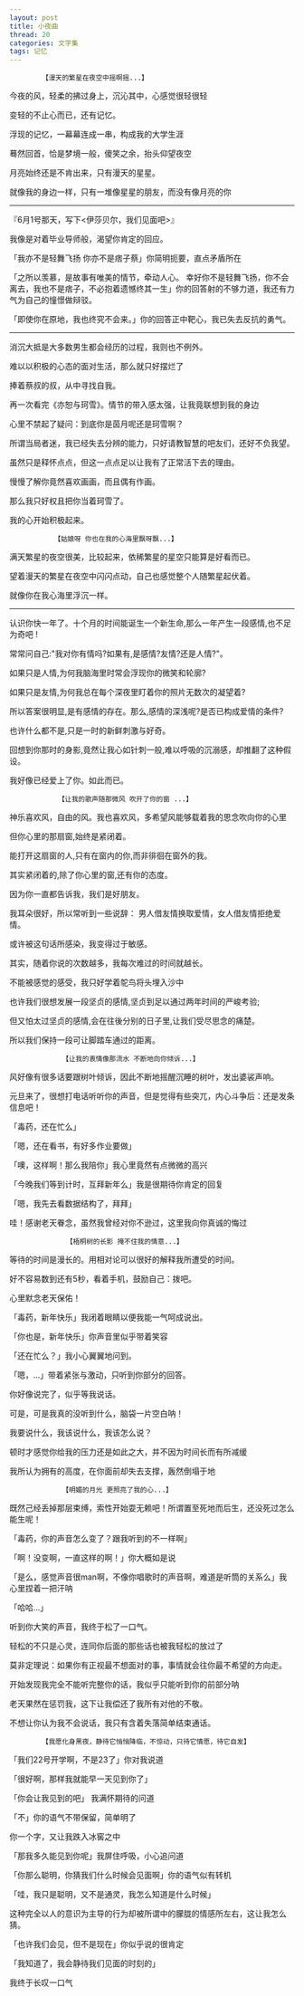 ```yaml
---
layout: post
title: 小夜曲
thread: 20
categories: 文字集
tags: 记忆
---
```


            【漫天的繁星在夜空中摇啊摇...】  

 今夜的风，轻柔的拂过身上，沉沁其中，心感觉很轻很轻 
 
 变轻的不止心而已，还有记忆。  
 
 浮现的记忆，一幕幕连成一串，构成我的大学生涯

 蓦然回首，恰是梦境一般，傻笑之余，抬头仰望夜空  
 
 月亮始终还是不肯出来，只有漫天的星星。  
 
 就像我的身边一样，只有一堆像星星的朋友，而没有像月亮的你  

---


 『6月1号那天，写下<伊莎贝尔，我们见面吧>』  

 我像是对着毕业导师般，渴望你肯定的回应。  

「我亦不是轻舞飞扬 你亦不是痞子蔡」你简明扼要，直点矛盾所在  

「之所以羡慕，是故事有唯美的情节，牵动人心。 幸好你不是轻舞飞扬，你不会离去，我也不是痞子，不必抱着遗憾终其一生」你的回答射的不够力道，我还有力气为自己的憧憬做辩驳。  

「即使你在原地，我也终究不会来。」你的回答正中靶心，我已失去反抗的勇气。  

---

消沉大抵是大多数男生都会经历的过程，我则也不例外。  

难以以积极的心态的面对生活，那么就只好摆烂了  

捧着蔡叔的叔，从中寻找自我。  

再一次看完《亦恕与珂雪》。情节的带入感太强，让我竟联想到我的身边  

心里不禁起了疑问：到底你是茵月呢还是珂雪啊？  

所谓当局者迷，我已经失去分辨的能力，只好请教智慧的吧友们，还好不负我望。  

虽然只是释怀点点，但这一点点足以让我有了正常活下去的理由。  


慢慢了解你竟然喜欢画画，而且偶有作画。  

那么我只好权且把你当着珂雪了。  

我的心开始积极起来。  



               【姑娘呀 你也在我的心海里飘呀飘...】

 满天繁星的夜空很美，比较起来，依稀繁星的星空只能算是好看而已。  

 望着漫天的繁星在夜空中闪闪点动，自己也感觉整个人随繁星起伏着。  

 就像你在我心海里浮沉一样。  

---

 认识你快一年了。十个月的时间能诞生一个新生命,那么一年产生一段感情,也不足为奇吧 !  

 常常问自己:"我对你有情吗?如果有,是感情?友情?还是人情?"。  

 如果只是人情,为何我脑海里时常会浮现你的微笑和轮廓?  

 如果只是友情,为何我总在每个深夜里盯着你的照片无数次的凝望着?  

 所以答案很明显,是有感情的存在。那么,感情的深浅呢?是否已构成爱情的条件?  

 也许什么都不是,只是一时的新鲜刺激与好奇。  

 回想到你那时的身影,竟然让我心如针刺一般,难以呼吸的沉溺感，却推翻了这种假设。   

 我好像已经爱上了你。如此而已。




                【让我的歌声随那微风 吹开了你的窗 ...】

  神乐喜欢风，自由的风。我也喜欢风，多希望风能够载着我的思念吹向你的心里   

  但你心里的那扇窗,始终是紧闭着。

  能打开这扇窗的人,只有在窗内的你,而非徘徊在窗外的我。

  其实紧闭着的,除了你心里的窗,还有你的态度。

  因为你一直都告诉我，我们是好朋友。

  我耳朵很好，所以常听到一些说辞： 男人借友情换取爱情，女人借友情拒绝爱情。

  或许被这句话所感染，我变得过于敏感。

  其实，随着你说的次数越多，我每次难过的时间就越长。

  不能被感觉的感受，我只好学着鸵鸟将头埋入沙中

  也许我们很想发展一段坚贞的感情,坚贞到足以通过两年时间的严峻考验;

  但又怕太过坚贞的感情,会在往後分别的日子里,让我们受尽思念的痛楚。

  所以我们保持一段可让脚踏车通过的距离。



                 【让我的衷情像那流水 不断地向你倾诉...】

  风好像有很多话要跟树叶倾诉，因此不断地摇醒沉睡的树叶，发出婆裟声响。

  元旦来了，很想打电话听听你的声音，但是觉得有些突兀，内心斗争后：还是发条信息吧！

 「毒药，还在忙么」

 「嗯，还在看书，有好多作业要做」

 「噢，这样啊！那么我陪你」我心里竟然有点微微的高兴

 「今晚我们等到计时，互拜新年么」我是很期待你肯定的回复

 「嗯，我先去看数据结构了，拜拜」

  哇！感谢老天眷念，虽然我曾经对你不逊过，这里我向你真诚的悔过


                  【梧桐树的长影 掩不住我的情意...】	

  等待的时间是漫长的。用相对论可以很好的解释我所遭受的时间。

  好不容易数到还有5秒，看着手机，鼓励自己：拨吧。

  心里默念老天保佑！

 「毒药，新年快乐」我闭着眼睛以便我能一气呵成说出。

 「你也是，新年快乐」你声音里似乎带着笑容

 「还在忙么？」我小心翼翼地问到。

 「嗯，...」带着紧张与激动，只听到你部分的回答。

  你好像说完了，似乎等我说话。

  可是，可是我真的没听到什么，脑袋一片空白呐！

  我要说什么，我该说什么，我该怎么说？

  顿时才感觉你给我的压力还是如此之大，并不因为时间长而有所减缓

  我所认为拥有的高度，在你面前却失去支撑，轰然倒塌于地




                 【明媚的月光 更照亮了我的心...】       


  既然己经丢掉那层束缚，索性开始耍无赖吧！所谓置至死地而后生，还没死过怎么能生呢！

 「毒药，你的声音怎么变了？跟我听到的不一样啊」

 「啊！没变啊，一直这样的啊！」你大概如是说

 「是么，感觉声音很man啊，不像你唱歌时的声音啊，难道是听筒的关系么」我心里捏着一把汗呐

 「哈哈...」

  听到你大笑的声音，我终于松了一口气。

  轻松的不只是心灵，连同你后面的那些话也被我轻松的放过了

  莫非定理说：如果你有正视最不想面对的事，事情就会往你最不希望的方向走。

  开始发现我完全不能听完整你的话，我似乎只能听到你的前部分呐

  老天果然在惩罚我，这下让我偿还了我所有对他的不敬。

  不想让你认为我不会说话，我只有含着失落简单结束通话。




            【我愿化身黑夜，静待它悄悄降临，不惊动，只待它情愿，待它自发】

  「我们22号开学啊，不是23了」你对我说道

  「很好啊，那样我就能早一天见到你了」

  「你会让我见到的吧」 我满怀期待的问道

  「不」你的语气不带保留，简单明了

  你一个字，又让我跌入冰窖之中

  「那我多久能见到你呢」我屏住呼吸，小心追问道

  「你那么聪明，你猜我们什么时候会见面啊」你的语气似有转机

  「哇，我只是聪明，又不是通灵，我怎么知道是什么时候」

  这种完全以人的意识为主导的行为却被所谓中的朦胧的情感所左右，这让我怎么猜。

 「也许我们会见，但不是现在」你似乎说的很肯定

 「我知道了，我会静待我们见面的时刻的」

  我终于长叹一口气


